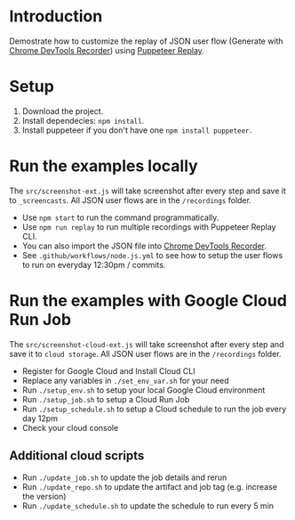 # Introduction

Demostrate how to customize the replay of JSON user flow (Generate with [Chrome DevTools Recorder](https://goo.gle/devtools-recorder)) using [Puppeteer Replay](https://goo.gle/puppeteer-replay).

# Setup

1. Download the project.
1. Install dependecies: `npm install`.
1. Install puppeteer if you don't have one `npm install puppeteer`.


# Run the examples locally

The `src/screenshot-ext.js` will take screenshot after every step and save it to `_screencasts`. All JSON user flows are in the `/recordings` folder.

- Use `npm start` to run the command programmatically.
- Use `npm run replay` to run multiple recordings with Puppeteer Replay CLI.
- You can also import the JSON file into [Chrome DevTools Recorder](https://goo.gle/devtools-recorder).
- See `.github/workflows/node.js.yml` to see how to setup the user flows to run on everyday 12:30pm / commits.


# Run the examples with Google Cloud Run Job

The `src/screenshot-cloud-ext.js` will take screenshot after every step and save it to `cloud storage`. All JSON user flows are in the `/recordings` folder. 

- Register for Google Cloud and Install Cloud CLI
- Replace any variables in `./set_env_var.sh` for your need
- Run `./setup_env.sh` to setup your local Google Cloud environment
- Run `./setup_job.sh` to setup a Cloud Run Job
- Run `./setup_schedule.sh` to setup a Cloud schedule to run the job every day 12pm
- Check your cloud console

## Additional cloud scripts

- Run `./update_job.sh` to update the job details and rerun
- Run `./update_repo.sh` to update the artifact and job tag (e.g. increase the version)
- Run `./update_schedule.sh` to update the schedule to run every 5 min

